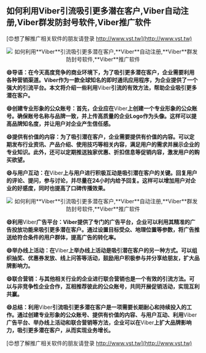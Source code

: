 ## **如何利用**Viber**引流吸引更多潜在客户,**Viber**自动注册,**Viber**群发防封号软件,**Viber**推广软件**

[😍想了解推广相关软件的朋友请登录 http://www.vst.tw](http://www.vst.tw)

 <center><img src="https://vst.tw/MP4/tuiguang/png/5.png" alt="如何利用**Viber**引流吸引更多潜在客户,**Viber**自动注册,**Viber**群发防封号软件,**Viber**推广软件"></center>

**😄导语：在今天高度竞争的商业环境下，为了吸引更多潜在客户，企业需要利用各种营销渠道。**Viber**作为一款全球知名的即时通讯应用程序，为企业提供了一个强大的引流平台。本文将介绍一些利用**Viber**引流的有效方法，帮助企业吸引更多潜在客户。**

**😄创建专业形象的公众账号：首先，企业应在**Viber**上创建一个专业形象的公众账号。确保账号名称与品牌一致，并上传高质量的企业Logo作为头像。这样可以提高品牌知名度，并让用户对企业产生信任感。**

**😄提供有价值的内容：为了吸引潜在客户，企业需要提供有价值的内容。可以定期发布行业资讯、产品介绍、使用技巧等相关内容，满足用户的需求并展示企业的专业知识。此外，还可以定期推送独家优惠、折扣信息等促销内容，激发用户的购买欲望。**

**😄与用户互动：在**Viber**上与用户进行积极互动是吸引潜在客户的关键。回复用户的评论、提问，参与讨论，并尽量在24小时内给予回复。这样可以增加用户对企业的好感度，同时也提高了口碑传播效果。**

 <center><img src="https://vst.tw/MP4/tuiguang/png/1.png" alt="如何利用**Viber**引流吸引更多潜在客户,**Viber**自动注册,**Viber**群发防封号软件,**Viber**推广软件"></center>

**😄利用**Viber**广告平台：**Viber**提供了专门的广告平台，企业可以利用其精准的广告投放功能来吸引更多潜在客户。通过设置目标受众、地理位置等参数，将广告推送给符合条件的用户群体，提高广告的转化率。**

**😄举办线上活动：在**Viber**上举办线上活动是吸引潜在客户的另一种方式。可以组织抽奖、优惠券发放、线上问答等活动，鼓励用户积极参与并分享给朋友，扩大品牌影响力。**

**😄联合营销：与其他相关行业的企业进行联合营销也是一个有效的引流方法。可以与非竞争性企业合作，互相推荐彼此的公众账号，共同开展促销活动，实现互利共赢。**

**😄总结：利用**Viber**引流吸引更多潜在客户是一项需要长期耐心和持续投入的工作。通过创建专业形象的公众账号、提供有价值的内容、与用户互动、利用**Viber**广告平台、举办线上活动和联合营销等方法，企业可以在**Viber**上扩大品牌影响力，吸引更多潜在客户，从而实现业务增长。**

[😍想了解推广相关软件的朋友请登录 http://www.vst.tw](http://www.vst.tw)



